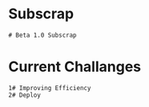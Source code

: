 # Subscrap


```
# Beta 1.0 Subscrap
```
# Current Challanges 
```
1# Improving Efficiency
2# Deploy
```
